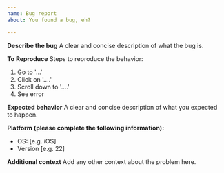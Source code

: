 ```yaml
---
name: Bug report
about: You found a bug, eh?

---
```


**Describe the bug**
A clear and concise description of what the bug is.

**To Reproduce**
Steps to reproduce the behavior:
1. Go to '...'
2. Click on '....'
3. Scroll down to '....'
4. See error

**Expected behavior**
A clear and concise description of what you expected to happen.

**Platform (please complete the following information):**
 - OS: [e.g. iOS]
 - Version [e.g. 22]

**Additional context**
Add any other context about the problem here.
